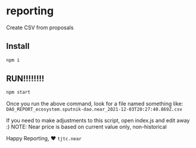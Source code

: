 # reporting
Create CSV from proposals

## Install

```bash
npm i
```

## RUN!!!!!!!!

```bash
npm start
```

Once you run the above command, look for a file named something like: `DAO_REPORT_ecosystem.sputnik-dao.near_2021-12-03T20:27:40.869Z.csv`

If you need to make adjustments to this script, open index.js and edit away :)
NOTE: Near price is based on current value only, non-historical

Happy Reporting,
❤️ `tjtc.near`
